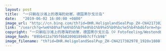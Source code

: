 ```yaml
---
layout: post
title:  "一只躺在沙滩上的港海豹幼崽，德国黑尔戈兰岛"
date:   "2019-06-02 16:00:00 +0800"
image_url: "http://cn.bing.com/th?id=OHR.HeligolandSealPup_ZH-CN4217382978_1920x1080.jpg&rf=LaDigue_1920x1080.jpg&pid=hp"
link: "/search?q=%e6%b8%af%e6%b5%b7%e8%b1%b9%e5%b9%bc%e5%b4%bd&form=hpcapt&mkt=zh-cn"
copyright: "一只躺在沙滩上的港海豹幼崽，德国黑尔戈兰岛 (© Fotofeeling/Westend61/Offset)"
image_hash: "89bb412a795f6b820901894b7cffcb98"
image_filename: "th?id=OHR.HeligolandSealPup_ZH-CN4217382978_1920x1080.jpg&rf=LaDigue_1920x1080.jpg&pid=hp"
---
```

